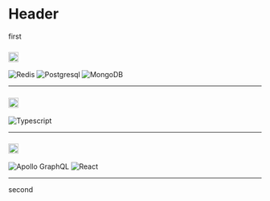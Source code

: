 # Header

first

<!--START_SECTION:learn-->
<h3><img height="20px" src="https://img.shields.io/badge/Database-979a9b"/></h3>
<img src="https://img.shields.io/badge/--red?style=flat-square&amp;logo=" alt="Redis"/>
<img src="https://img.shields.io/badge/--blue?style=flat-square&amp;logo=" alt="Postgresql"/>
<img src="https://img.shields.io/badge/--green?style=flat-square&amp;logo=" alt="MongoDB"/>
<hr>
<h3><img height="20px" src="https://img.shields.io/badge/Language-467870"/></h3>
<img src="https://img.shields.io/badge/--007acc?style=flat-square&amp;logo=" alt="Typescript"/>
<hr>
<h3><img height="20px" src="https://img.shields.io/badge/Library-505558"/></h3>
<img src="https://img.shields.io/badge/--purple?style=flat-square&amp;logo=" alt="Apollo GraphQL"/>
<img src="https://img.shields.io/badge/--blue?style=flat-square&amp;logo=" alt="React"/>
<hr>
<!--END_SECTION:learn-->

second
